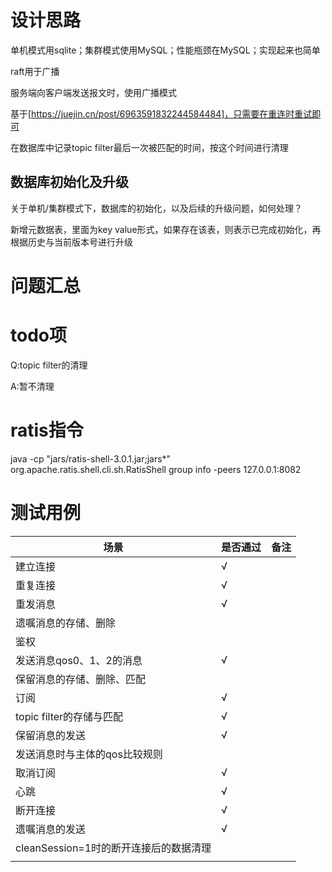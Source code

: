 # 设计思路
单机模式用sqlite；集群模式使用MySQL；性能瓶颈在MySQL；实现起来也简单

raft用于广播

服务端向客户端发送报文时，使用广播模式

基于[https://juejin.cn/post/6963591832244584484]，只需要在重连时重试即可

在数据库中记录topic filter最后一次被匹配的时间，按这个时间进行清理
## 数据库初始化及升级

关于单机/集群模式下，数据库的初始化，以及后续的升级问题，如何处理？

新增元数据表，里面为key value形式，如果存在该表，则表示已完成初始化，再根据历史与当前版本号进行升级

# 问题汇总

# todo项

Q:topic filter的清理

A:暂不清理

# ratis指令
java -cp "jars/ratis-shell-3.0.1.jar;jars\*" org.apache.ratis.shell.cli.sh.RatisShell group info -peers 127.0.0.1:8082

# 测试用例
| 场景                                       | 是否通过      | 备注                      |
| ----------------------------------------- | ----------- | ------------------------- |
|建立连接                                   |     √        |                           |
|重复连接                                  |     √         |                           |
|重发消息                                  |     √         |                           |
|遗嘱消息的存储、删除                         |              |                           |
|鉴权                                      |              |                           |
|发送消息qos0、1、2的消息                     |     √        |                           |
|保留消息的存储、删除、匹配                    |               |                           |
|订阅                                      |     √         |                           |
|topic filter的存储与匹配                   |     √          |                           |
|保留消息的发送                              |     √         |                           |
|发送消息时与主体的qos比较规则                 |               |                           |
|取消订阅                                   |     √         |                           |
|心跳                                      |     √         |                           |
|断开连接                                   |     √         |                           |
|遗嘱消息的发送                              |     √         |                            |
|cleanSession=1时的断开连接后的数据清理        |               |                           |
|                                          |              |                           |
